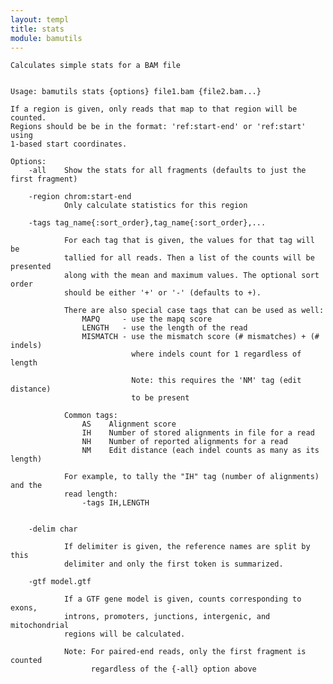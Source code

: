 ```yaml
---
layout: templ
title: stats
module: bamutils
---
```

    
    Calculates simple stats for a BAM file
    
    
    Usage: bamutils stats {options} file1.bam {file2.bam...}
    
    If a region is given, only reads that map to that region will be counted.
    Regions should be be in the format: 'ref:start-end' or 'ref:start' using
    1-based start coordinates.
    
    Options:
        -all    Show the stats for all fragments (defaults to just the first fragment)
    
        -region chrom:start-end
                Only calculate statistics for this region
    
        -tags tag_name{:sort_order},tag_name{:sort_order},...
    
                For each tag that is given, the values for that tag will be
                tallied for all reads. Then a list of the counts will be presented
                along with the mean and maximum values. The optional sort order
                should be either '+' or '-' (defaults to +).
    
                There are also special case tags that can be used as well:
                    MAPQ     - use the mapq score
                    LENGTH   - use the length of the read
                    MISMATCH - use the mismatch score (# mismatches) + (# indels)
                               where indels count for 1 regardless of length
    
                               Note: this requires the 'NM' tag (edit distance)
                               to be present
    
                Common tags:
                    AS    Alignment score
                    IH    Number of stored alignments in file for a read
                    NH    Number of reported alignments for a read
                    NM    Edit distance (each indel counts as many as its length)
    
                For example, to tally the "IH" tag (number of alignments) and the
                read length:
                    -tags IH,LENGTH
    
    
        -delim char
    
                If delimiter is given, the reference names are split by this
                delimiter and only the first token is summarized.
    
        -gtf model.gtf
    
                If a GTF gene model is given, counts corresponding to exons,
                introns, promoters, junctions, intergenic, and mitochondrial
                regions will be calculated.
    
                Note: For paired-end reads, only the first fragment is counted
                      regardless of the {-all} option above
    
    
